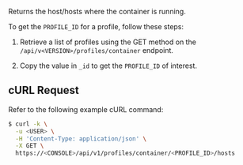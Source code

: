 Returns the host/hosts where the container is running.

To get the `PROFILE_ID` for a profile, follow these steps:

1. Retrieve a list of profiles using the GET method on the `/api/v<VERSION>/profiles/container` endpoint.

2. Copy the value in `_id` to get the `PROFILE_ID` of interest.

## cURL Request

Refer to the following example cURL command:

```bash
$ curl -k \
  -u <USER> \
  -H 'Content-Type: application/json' \
  -X GET \
  https://<CONSOLE>/api/v1/profiles/container/<PROFILE_ID>/hosts
```
